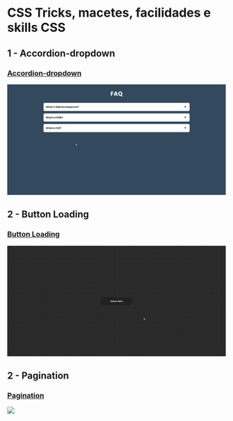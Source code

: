 # CSS Tricks, macetes, facilidades e skills CSS

## 1 - Accordion-dropdown
### <a href="./accordion-dropdown">Accordion-dropdown<a>
<img src="./accordion-dropdown/gif-dropdown.gif">


## 2 - Button Loading
### <a href="./button-with-loading">Button Loading<a>
<img src="./button-with-loading/button-loading.gif">

## 2 - Pagination
### <a href="./pagination">Pagination<a>
<img src="../pagination/pagination.gif">